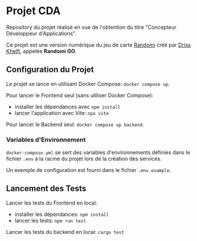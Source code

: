 # Projet CDA

Repository du projet réalisé en vue de l'obtention du titre "Concepteur Développeur d'Applications".

Ce projet est une version numérique du jeu de carte [Randomi](https://sgave.net/2024/09/28/randomi-vous-avez-carte-blanche-pour-gagner/) créé par [Driss Khelfi](https://github.com/driss-khelfi/), appelée **Randomi GO**.

## Configuration du Projet

Le projet se lance en utilisant Docker Compose: `docker compose up`.

Pour lancer le Frontend seul (sans utiliser Docker Compose):
- installer les dépendances avec `npm install`
- lancer l'application avec Vite: `npx vite`

Pour lancer le Backend seul: `docker compose up backend`.

### Variables d'Environnement

`docker-compose.yml` se sert des variables d'environnements définies dans le fichier `.env` à la racine du projet lors de la création des services.

Un exemple de configuration est fourni dans le fichier `.env.example`.

## Lancement des Tests

Lancer les tests du Frontend en local:
- installer les dépendances: `npm install`
- lancer les tests: `npm run test`

Lancer les tests du backend en local: `cargo test`
